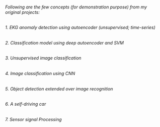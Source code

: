 ######  Following are the few concepts (for demonstration purpose) from my original projects:
######  1. EKG anomaly detection using autoencoder (unsupervised; time-series)
######  2. Classification model using deep autoencoder and SVM 
######  3. Unsupervised image classification 
######  4. Image classification using CNN 
######  5. Object detection extended over image recognition
######  6. A self-driving car
######  7. Sensor signal Processing


